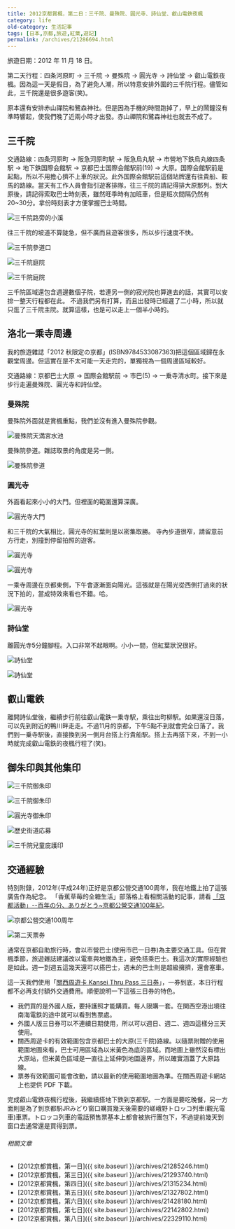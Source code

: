 ```yaml
---
title: 2012京都賞楓，第二日：三千院、曼殊院、圓光寺、詩仙堂、叡山電鉄夜楓
category: life
old-category: 生活記事
tags: [日本,京都,旅遊,紅葉,遊記]
permalink: /archives/21286694.html
---
```


旅遊日期：2012 年 11 月 18 日。

第二天行程：四条河原町 -> 三千院 -> 曼殊院 -> 圓光寺 -> 詩仙堂 -> 叡山電鉄夜楓。因為這一天是假日，為了避免人潮，所以特意安排外圍的三千院行程。儘管如此，三千院還是很多遊客(笑)。

原本還有安排赤山禪院和鷺森神社。但是因為手機的時間跑掉了，早上的鬧鐘沒有準時響起，使我們晚了近兩小時才出發。赤山禪院和鷺森神社也就去不成了。

<!--more-->

## 三千院

交通路線：四条河原町 -> 阪急河原町駅 -> 阪急烏丸駅 -> 市營地下鉄烏丸線四条駅 -> 地下鉄国際会館駅 -> 京都巴士国際会館駅前(19) -> 大原。国際会館駅前是起點，所以不用擔心擠不上車的狀況。此外国際会館駅前這個站牌還有往貴船、鞍馬的路線。當天有工作人員會指引遊客排隊，往三千院的請記得排大原那列。到大原後，請記得索取巴士時刻表，雖然旺季時有加班車，但是班次間隔仍然有20~30分。拿份時刻表才方便掌握巴士時間。

![三千院路旁的小溪](https://i.imgur.com/RQNcNPV.jpg)

往三千院的坡道不算陡急，但不廣而且遊客很多，所以步行速度不快。

![三千院參道口](https://i.imgur.com/RqMvFvm.jpg)

![三千院庭院](https://i.imgur.com/hQBEYVt.jpg)

![三千院庭院](https://i.imgur.com/YVxE8gd.jpg)

三千院區域還包含週邊數個子院，若連另一側的寂光院也算進去的話，其實可以安排一整天行程都在此。
不過我們另有打算，而且出發時已經遲了二小時，所以就只逛了三千院主院。就算這樣，也是可以走上一個半小時的。

## 洛北一乘寺周邊

我的旅遊雜誌「2012 秋限定の京都」(ISBN9784533087363)把這個區域歸在永觀堂周邊。但這實在是不太可能一天走完的，單獨視為一個周邊區域較好。

交通路線：京都巴士大原 -> 国際会館駅前 -> 市巴(5) -> 一乗寺清水町。接下來是步行走遍曼殊院、圓光寺和詩仙堂。

### 曼殊院

曼殊院外面就是賞楓重點，我們並沒有進入曼殊院參觀。

![曼殊院天満宮水池](https://i.imgur.com/1E1Dj6E.jpg)

曼殊院參道。雜誌取景的角度是另一側。

![曼殊院參道](https://i.imgur.com/shSKdkJ.jpg)

### 圓光寺

外面看起來小小的大門。但裡面的範圍還算深廣。

![圓光寺大門](https://i.imgur.com/0XISorS.jpg)

和三千院的大氣相比，圓光寺的紅葉則是以密集取勝。
寺內步道很窄，請留意前方行走，別撞到停留拍照的遊客。

![圓光寺](https://i.imgur.com/Sz9s21j.jpg)

![圓光寺](https://i.imgur.com/MSHCl8o.jpg)

一乘寺周邊在京都東側，下午會逐漸面向陽光。這張就是在陽光從西側打過來的狀況下拍的，當成特效來看也不錯。哈。

![圓光寺](https://i.imgur.com/N0BzUHq.jpg)

### 詩仙堂

離圓光寺5分鐘腳程。入口非常不起眼啊。小小一間，但紅葉狀況很好。

![詩仙堂](https://i.imgur.com/DLdEeBn.jpg)

![詩仙堂](https://i.imgur.com/rBtYiye.jpg)

## 叡山電鉄

離開詩仙堂後，繼續步行前往叡山電鉄一乗寺駅，乘往出町柳駅。如果還沒日落，可以先到附近的鴨川畔走走。不過11月的京都，下午5點不到就會完全日落了。我們到一乗寺駅後，直接換到另一側月台搭上行貴船駅。搭上去再搭下來，不到一小時就完成叡山電鉄的夜楓行程了(笑)。

## 御朱印與其他集印

![三千院御朱印](https://i.imgur.com/5vIE4eO.jpg)

![三千院御朱印](https://i.imgur.com/0RdXhxT.jpg)

![圓光寺御朱印](https://i.imgur.com/uWGPyqC.jpg)

![歷史街道応募](https://i.imgur.com/htn9LtO.jpg)

![三千院兒童庇護印](https://i.imgur.com/ffEyVa5.jpg)

## 交通經驗

特別附錄，2012年(平成24年)正好是京都公營交通100周年，我在地鐵上拍了這張廣告作為紀念。
「香蕉草莓的全糖生活」部落格上看相關活動的記事，請看 [「京都活動」--百年の分、ありがとう~京都公營交通100年紀](http://honey777honey777.pixnet.net/blog/post/30071006-%E3%80%8C%E4%BA%AC%E9%83%BD%E6%B4%BB%E5%8B%95%E3%80%8D--%E7%99%BE%E5%B9%B4%E3%81%AE%E5%88%86%E3%80%81%E3%81%82%E3%82%8A%E3%81%8C%E3%81%A8%E3%81%86~%E4%BA%AC%E9%83%BD%E5%85%AC)。

![京都公營交通100周年](https://i.imgur.com/m9DOfN3.jpg)

![第二天票券](https://i.imgur.com/8x08k0E.jpg)

通常在京都自助旅行時，會以市營巴士(使用市巴一日券)為主要交通工具。但在賞楓季節，旅遊雜誌建議改以電車與地鐵為主，避免搭乘巴士。我這次的實際經驗也是如此。週一到週五這幾天還可以搭巴士，週末的巴士則是超級擁擠，還會塞車。

這一天我們使用「[關西周遊卡 Kansei Thru Pass 三日券](http://www.surutto.com/tickets/kansai_thru_hantaiji.html)」，一券到底，本日行程都不必再支付額外交通費用。順便說明一下這張三日券的特色。

* 我們買的是外國人版，要持護照才能購買。每人限購一套。在関西空港出境往南海電鉄的途中就可以看到售票處。
* 外國人版三日券可以不連續日期使用，所以可以週日、週二、週四這樣分三天使用。
* 關西周遊卡的有效範圍包含京都巴士的大原(三千院)路線。以隨票附贈的使用範圍地圖來看，巴士可用區域為以米黃色為底的區域。而地圖上雖然沒有標出大原站，但米黃色區域是一直往上延伸到地圖邊界，所以確實涵蓋了大原路線。
* 票券有效範圍可能會改動，請以最新的使用範圍地圖為準。在關西周遊卡網站上也提供 PDF 下載。

完成叡山電鉄夜楓行程後，我繼續搭地下鉄到京都駅。一方面是要吃晚餐，另一方面則是為了到京都駅JRみどり窗口購買幾天後需要的嵯峨野トロッコ列車(觀光電車)車票。トロッコ列車的電話預售票基本上都會被旅行團包下，不過提前幾天到窗口去通常還是買得到票。

###### 相關文章

* [2012京都賞楓，第一日]({{ site.baseurl }}/archives/21285246.html)
* [2012京都賞楓，第三日]({{ site.baseurl }}/archives/21293740.html)
* [2012京都賞楓，第四日]({{ site.baseurl }}/archives/21315234.html)
* [2012京都賞楓，第五日]({{ site.baseurl }}/archives/21327802.html)
* [2012京都賞楓，第六日]({{ site.baseurl }}/archives/21428180.html)
* [2012京都賞楓，第七日]({{ site.baseurl }}/archives/22142802.html)
* [2012京都賞楓，第八日]({{ site.baseurl }}/archives/22329110.html)
